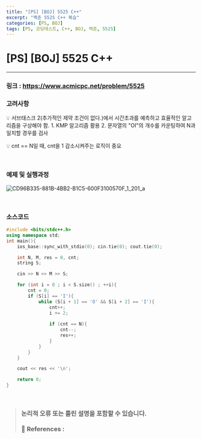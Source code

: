 ```yaml
---
title: "[PS] [BOJ] 5525 C++"
excerpt: "백준 5525 C++ 복습"
categories: [PS, BOJ]
tags: [PS, 코딩테스트, C++, BOJ, 백준, 5525]
---
```


# [PS] [BOJ] 5525 C++

---

### 링크 : https://www.acmicpc.net/problem/5525

### 고려사항
<aside>
💡 서브태스크 2(추가적인 제약 조건이 없다.)에서 시간초과를 예측하고 효율적인 알고리즘을 구상해야 함. 1. KMP 알고리즘 활용 2. 문자열의 "OI"의 개수를 카운팅하여 N과 일치할 경우를 검사 

<br>

💡 cnt == N일 때, cnt을 1 감소시켜주는 로직이 중요

</aside>

<br>

### 예제 및 실행과정

![CD96B335-881B-4BB2-B1C5-600F3100570F_1_201_a](https://github.com/user-attachments/assets/9720759b-649b-4bec-bff7-968fc89c8e12)

<br>

### 소스코드

```cpp
#include <bits/stdc++.h>
using namespace std;
int main(){
    ios_base::sync_with_stdio(0); cin.tie(0); cout.tie(0);

    int N, M, res = 0, cnt;
    string S;

    cin >> N >> M >> S;

    for (int i = 0 ; i < S.size() ; ++i){
        cnt = 0;
        if (S[i] == 'I'){
            while (S[i + 1] == 'O' && S[i + 2] == 'I'){
                cnt++;
                i += 2;
                
                if (cnt == N){ 
                    cnt--; 
                    res++;
                }
            }
        }
    }

    cout << res << '\n';

    return 0;
}
```

<br>

> ### 논리적 오류 또는 틀린 설명을 포함할 수 있습니다. <br><br> 📑 References : 

<br>